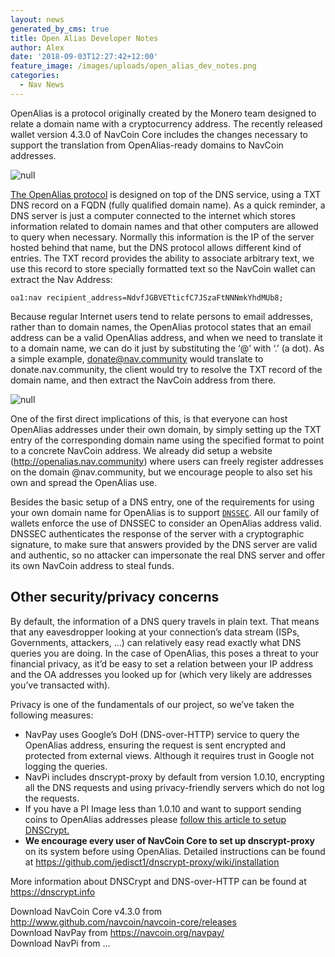```yaml
---
layout: news
generated_by_cms: true
title: Open Alias Developer Notes
author: Alex
date: '2018-09-03T12:27:42+12:00'
feature_image: /images/uploads/open_alias_dev_notes.png
categories:
  - Nav News
---
```

OpenAlias is a protocol originally created by the Monero team designed to relate a domain name with a cryptocurrency address. The recently released wallet version 4.3.0 of NavCoin Core includes the changes necessary to support the translation from OpenAlias-ready domains to NavCoin addresses.

![null](/images/uploads/screenshot-from-2018-09-03-12-38-24.png)

[The OpenAlias protocol](https://openalias.org/) is designed on top of the DNS service, using a TXT DNS record on a FQDN (fully qualified domain name). As a quick reminder, a DNS server is just a computer connected to the internet which stores information related to domain names and that other computers are allowed to query when necessary. Normally this information is the IP of the server hosted behind that name, but the DNS protocol allows different kind of entries. The TXT record provides the ability to associate arbitrary text, we use this record to store specially formatted text so the NavCoin wallet can extract the Nav Address:

`oa1:nav recipient_address=NdvfJGBVETticfC7JSzaFtNNNmkYhdMUb8;`

Because regular Internet users tend to relate persons to email addresses, rather than to domain names, the OpenAlias protocol states that an email address can be a valid OpenAlias address, and when we need to translate it to a domain name, we can do it just by substituting the ‘@’ with ‘.’ (a dot). As a simple example, donate@nav.community would translate to donate.nav.community, the client would try to resolve the TXT record of the domain name, and then extract the NavCoin address from there.

![null](/images/uploads/screenshot-from-2018-09-03-12-38-38.png)

One of the first direct implications of this, is that everyone can host OpenAlias addresses under their own domain, by simply setting up the TXT entry of the corresponding domain name using the specified format to point to a concrete NavCoin address. We already did setup a website (<http://openalias.nav.community>) where users can freely register addresses on the domain @nav.community, but we encourage people to also set his own and spread the OpenAlias use.

Besides the basic setup of a DNS entry, one of the requirements for using your own domain name for OpenAlias is to support [`DNSSEC`](https://www.internetsociety.org/deploy360/dnssec/basics/). All our family of wallets enforce the use of DNSSEC to consider an OpenAlias address valid. DNSSEC authenticates the response of the server with a cryptographic signature, to make sure that answers provided by the DNS server are valid and authentic, so no attacker can impersonate the real DNS server and offer its own NavCoin address to steal funds.

## Other security/privacy concerns

By default, the information of a DNS query travels in plain text. That means that any eavesdropper looking at your connection’s data stream (ISPs, Governments, attackers, …) can relatively easy read exactly what DNS queries you are doing. In the case of OpenAlias, this poses a threat to your financial privacy, as it’d be easy to set a relation between your IP address and the OA addresses you looked up for (which very likely are addresses you’ve transacted with).

Privacy is one of the fundamentals of our project, so we’ve taken the following measures:

* NavPay uses Google’s DoH (DNS-over-HTTP) service to query the OpenAlias address, ensuring the request is sent encrypted and protected from external views. Although it requires trust in Google not logging the queries.
* NavPi includes dnscrypt-proxy by default from version 1.0.10, encrypting all the DNS requests and using privacy-friendly servers which do not log the requests.
* If you have a PI Image less than 1.0.10 and want to support sending coins to OpenAlias addresses please [follow this article to setup DNSCrypt.](https://info.navcoin.org/knowledge-base/enable-sending-openalias-addresses-navpi/)
* **We encourage every user of NavCoin Core to set up dnscrypt-proxy** on its system before using OpenAlias. Detailed instructions can be found at <https://github.com/jedisct1/dnscrypt-proxy/wiki/installation> 

More information about DNSCrypt and DNS-over-HTTP can be found at <https://dnscrypt.info> 

Download NavCoin Core v4.3.0 from <http://www.github.com/navcoin/navcoin-core/releases>\
Download NavPay from <https://navcoin.org/navpay/> \
Download NavPi from ...
